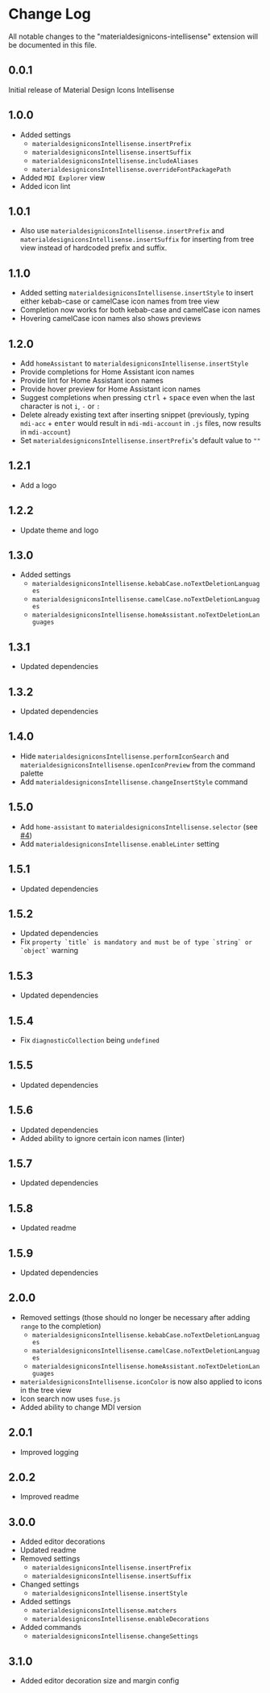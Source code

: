 # Change Log

All notable changes to the "materialdesignicons-intellisense" extension will be documented in this file.

## 0.0.1

Initial release of Material Design Icons Intellisense

## 1.0.0

- Added settings
  - `materialdesigniconsIntellisense.insertPrefix`
  - `materialdesigniconsIntellisense.insertSuffix`
  - `materialdesigniconsIntellisense.includeAliases`
  - `materialdesigniconsIntellisense.overrideFontPackagePath`
- Added `MDI Explorer` view
- Added icon lint

## 1.0.1

- Also use `materialdesigniconsIntellisense.insertPrefix` and `materialdesigniconsIntellisense.insertSuffix` for inserting from tree view instead of hardcoded prefix and suffix.

## 1.1.0

- Added setting `materialdesigniconsIntellisense.insertStyle` to insert either kebab-case or camelCase icon names from tree view
- Completion now works for both kebab-case and camelCase icon names
- Hovering camelCase icon names also shows previews

## 1.2.0

- Add `homeAssistant` to `materialdesigniconsIntellisense.insertStyle`
- Provide completions for Home Assistant icon names
- Provide lint for Home Assistant icon names
- Provide hover preview for Home Assistant icon names
- Suggest completions when pressing <kbd>ctrl</kbd> + <kbd>space</kbd> even when the last character is not `i`, `-` or `:`
- Delete already existing text after inserting snippet (previously, typing `mdi-acc` + <kbd>enter</kbd> would result in `mdi-mdi-account` in `.js` files, now results in `mdi-account`)
- Set `materialdesigniconsIntellisense.insertPrefix`'s default value to `""`

## 1.2.1

- Add a logo

## 1.2.2

- Update theme and logo

## 1.3.0

- Added settings
  - `materialdesigniconsIntellisense.kebabCase.noTextDeletionLanguages`
  - `materialdesigniconsIntellisense.camelCase.noTextDeletionLanguages`
  - `materialdesigniconsIntellisense.homeAssistant.noTextDeletionLanguages`

## 1.3.1

- Updated dependencies

## 1.3.2

- Updated dependencies

## 1.4.0

- Hide `materialdesigniconsIntellisense.performIconSearch` and `materialdesigniconsIntellisense.openIconPreview` from the command palette
- Add `materialdesigniconsIntellisense.changeInsertStyle` command

## 1.5.0

- Add `home-assistant` to `materialdesigniconsIntellisense.selector` (see [#4](https://github.com/lukas-tr/vscode-materialdesignicons-intellisense/pull/4))
- Add `materialdesigniconsIntellisense.enableLinter` setting

## 1.5.1

- Updated dependencies

## 1.5.2

- Updated dependencies
- Fix `` property `title` is mandatory and must be of type `string` or `object` `` warning

## 1.5.3

- Updated dependencies

## 1.5.4

- Fix `diagnosticCollection` being `undefined`

## 1.5.5

- Updated dependencies

## 1.5.6

- Updated dependencies
- Added ability to ignore certain icon names (linter)

## 1.5.7

- Updated dependencies

## 1.5.8

- Updated readme

## 1.5.9

- Updated dependencies

## 2.0.0

- Removed settings (those should no longer be necessary after adding `range` to the completion)
  - `materialdesigniconsIntellisense.kebabCase.noTextDeletionLanguages`
  - `materialdesigniconsIntellisense.camelCase.noTextDeletionLanguages`
  - `materialdesigniconsIntellisense.homeAssistant.noTextDeletionLanguages`
- `materialdesigniconsIntellisense.iconColor` is now also applied to icons in the tree view
- Icon search now uses `fuse.js`
- Added ability to change MDI version

## 2.0.1

- Improved logging

## 2.0.2

- Improved readme

## 3.0.0

- Added editor decorations
- Updated readme
- Removed settings
  - `materialdesigniconsIntellisense.insertPrefix`
  - `materialdesigniconsIntellisense.insertSuffix`
- Changed settings
  - `materialdesigniconsIntellisense.insertStyle`
- Added settings
  - `materialdesigniconsIntellisense.matchers`
  - `materialdesigniconsIntellisense.enableDecorations`
- Added commands
  - `materialdesigniconsIntellisense.changeSettings`

## 3.1.0

- Added editor decoration size and margin config
